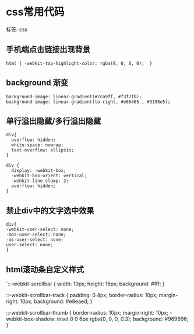# css常用代码

标签: css

## 手机端点击链接出现背景

```
html { -webkit-tap-highlight-color: rgba(0, 0, 0, 0);  }
```

## background 渐变

```
background-image: linear-gradient(#7ca9ff, #f3f7fb);
background-image: linear-gradient(to right, #e66465 , #9198e5);
```

## 单行溢出隐藏/多行溢出隐藏

```
div{
  overflow: hidden;
  white-space: nowrap;
  text-overflow: ellipsis;
}

div {
  display: -webkit-box;
  -webkit-box-orient: vertical;
  -webkit-line-clamp: 2;
  overflow: hidden;
}
```

## 禁止div中的文字选中效果

```
div{
-webkit-user-select: none;
-moz-user-select: none;
-ms-user-select: none;
user-select: none;
}
```

## html滚动条自定义样式

`::-webkit-scrollbar {
  width: 10px;
  height: 16px;
  background: #fff;
}

::-webkit-scrollbar-track {
  padding: 0 4px;
  border-radius: 10px;
  margin-right: 10px;
  background: #e8eaed;
}

::-webkit-scrollbar-thumb {
  border-radius: 10px;
  margin-right: 10px;
  -webkit-box-shadow: inset 0 0 6px rgba(0, 0, 0, 0.3);
  background: #969696;
}`